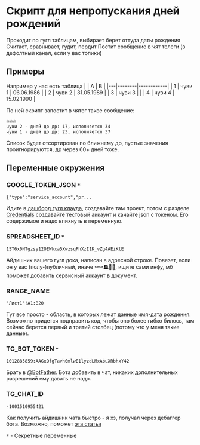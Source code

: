# Скрипт для непропускания дней рождений

Проходит по гугл таблицам, выбирает берет оттуда даты рождения
Считает, сравнивает, гудит, пердит
Постит сообщение в чят телеги (в дефолтный канал, если у вас топики)

## Примеры
Например у нас есть таблица
|   | A      | B          |
|---|--------|------------|
| 1 | чуви 1 | 06.06.1986 |
| 2 | чуви 2 | 31.05.1989 |
| 3 | чуви 3 |            |
| 4 | чуви 4 | 15.02.1990 |

По ней скрипт запостит в чятег такое сообщение:
```
🔥🔥🔥
чуви 2 - дней до др: 17, исполняется 34
чуви 1 - дней до др: 23, исполняется 37
```
Список будет отсортирован по ближнему др, пустые значения проигнорируются, др через 60+ дней тоже.

## Переменные окружения

### GOOGLE_TOKEN_JSON `*`
`{"type":"service_account","pr...`

Идите в [дашборд гугл клауда](https://console.cloud.google.com/apis/dashboard), создавайте там проект, потом с разделе [Сredentials](https://console.cloud.google.com/apis/credentials) создавайте тестовый аккаунт и качайте json с токеном. Его содержимое и надо впихнуть в переменную.

### SPREADSHEET_ID `*`
`1ST6x0NTgzsy12OEWkxa5XwzsqPhXzI1K_vZg4AEiKtE`

Айдишник вашего гугл дока, написан в адресной строке. Повезет, если он у вас (полу-)публичный, иначе ⚰️⚰️🪦🏳️‍🌈, ищите сами инфу, мб поможет добавить сервисный аккаунт в документ.

### RANGE_NAME
`'Лист1'!A1:B20`

Тут все просто - область, в которых лежат данные имя-дата рождения. Возможно придется подправить код, чтобы оно более гибко билось, там сейчас берется первый и третий столбец (потому что у меня такие данные).

### TG_BOT_TOKEN `*`
`1012885859:AAGxOfgTavh0mlwE1lyzdLMxAbuXRbhxY42`

Брать в [@BotFather](https://t.me/BotFather). Бота добавить в чат, никаких дополнительных разрешений ему давать не надо.

### TG_CHAT_ID
`-1001510955421`

Как получить айдишник чата быстро - я хз, получал через дебаггер бота. Возможно, поможет [эта статья](https://www.alphr.com/find-chat-id-telegram/)

`*` - Секретные переменные